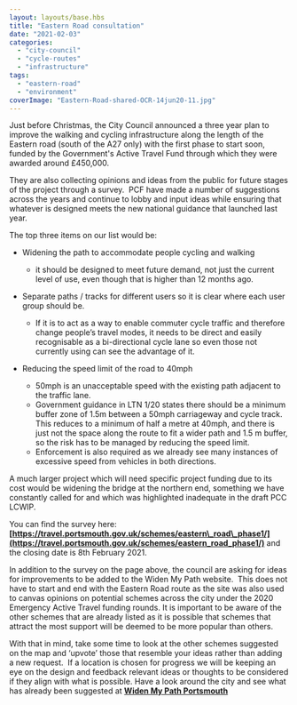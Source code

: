 ```yaml
---
layout: layouts/base.hbs
title: "Eastern Road consultation"
date: "2021-02-03"
categories: 
  - "city-council"
  - "cycle-routes"
  - "infrastructure"
tags: 
  - "eastern-road"
  - "environment"
coverImage: "Eastern-Road-shared-OCR-14jun20-11.jpg"
---
```


Just before Christmas, the City Council announced a three year plan to improve the walking and cycling infrastructure along the length of the Eastern road (south of the A27 only) with the first phase to start soon, funded by the Government's Active Travel Fund through which they were awarded around £450,000.

They are also collecting opinions and ideas from the public for future stages of the project through a survey.  PCF have made a number of suggestions across the years and continue to lobby and input ideas while ensuring that whatever is designed meets the new national guidance that launched last year.

The top three items on our list would be:

- Widening the path to accommodate people cycling and walking
    - it should be designed to meet future demand, not just the current level of use, even though that is higher than 12 months ago.  
        
- Separate paths / tracks for different users so it is clear where each user group should be.
    - If it is to act as a way to enable commuter cycle traffic and therefore change people’s travel modes, it needs to be direct and easily recognisable as a bi-directional cycle lane so even those not currently using can see the advantage of it.  
        
- Reducing the speed limit of the road to 40mph
    - 50mph is an unacceptable speed with the existing path adjacent to the traffic lane.  
    - Government guidance in LTN 1/20 states there should be a minimum buffer zone of 1.5m between a 50mph carriageway and cycle track.  This reduces to a minimum of half a metre at 40mph, and there is just not the space along the route to fit a wider path and 1.5 m buffer, so the risk has to be managed by reducing the speed limit.  
    - Enforcement is also required as we already see many instances of excessive speed from vehicles in both directions.

A much larger project which will need specific project funding due to its cost would be widening the bridge at the northern end, something we have constantly called for and which was highlighted inadequate in the draft PCC LCWIP.

You can find the survey here: **[https://travel.portsmouth.gov.uk/schemes/eastern\_road\_phase1/](https://travel.portsmouth.gov.uk/schemes/eastern_road_phase1/)** and the closing date is 8th February 2021.

In addition to the survey on the page above, the council are asking for ideas for improvements to be added to the Widen My Path website.  This does not have to start and end with the Eastern Road route as the site was also used to canvas opinions on potential schemes across the city under the 2020 Emergency Active Travel funding rounds. It is important to be aware of the other schemes that are already listed as it is possible that schemes that attract the most support will be deemed to be more popular than others.  

With that in mind, take some time to look at the other schemes suggested on the map and ‘upvote’ those that resemble your ideas rather than adding a new request.  If a location is chosen for progress we will be keeping an eye on the design and feedback relevant ideas or thoughts to be considered if they align with what is possible. Have a look around the city and see what has already been suggested at [**Widen My Path Portsmouth**](https://www.widenmypath.com/suggest/#13/50.8077/-1.0891)
